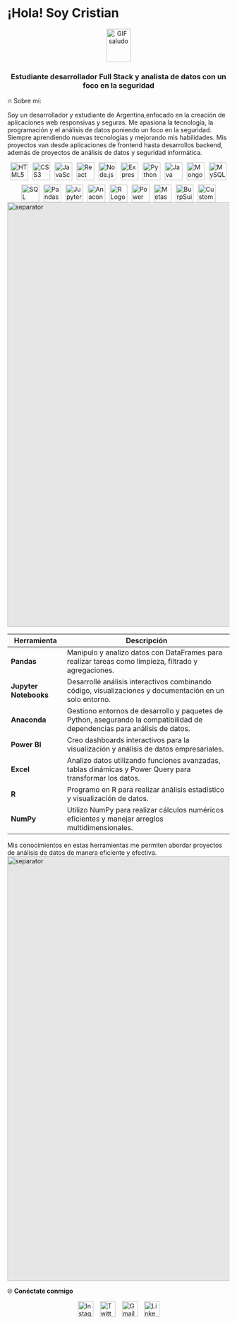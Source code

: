 # ¡Hola! Soy Cristian
<p align="center"> <img src="https://user-images.githubusercontent.com/74038190/214644152-52f47eb3-5e31-4f47-8758-05c9468d5596.gif" alt="GIF saludo" style="vertical-align: middle; width: 55px; height: 75px;" /> <h3 align="center">Estudiante desarrollador Full Stack y analista de datos con un foco en la seguridad</h3> </p>
🔥 Sobre mí:

Soy un desarrollador y estudiante de Argentina,enfocado en la creación de aplicaciones web responsivas y seguras. Me apasiona la tecnología, la programación y el análisis de datos poniendo un foco en la seguridad. Siempre aprendiendo nuevas tecnologias y mejorando mis habilidades. Mis proyectos van desde aplicaciones de frontend hasta desarrollos backend, además de proyectos de análisis de datos y seguridad informática.

<div style="display: flex; justify-content: center; gap: 10px; flex-wrap: wrap;">
    <!-- Lenguajes de Programación y Herramientas de Desarrollo Web -->
    <img src="https://cdn.jsdelivr.net/gh/devicons/devicon/icons/html5/html5-original.svg" height="40" width="40" alt="HTML5 Logo"/>
    <img src="https://cdn.jsdelivr.net/gh/devicons/devicon/icons/css3/css3-original.svg" height="40" width="40" alt="CSS3 Logo"/>
    <img src="https://cdn.jsdelivr.net/gh/devicons/devicon/icons/javascript/javascript-original.svg" height="40" width="40" alt="JavaScript Logo"/>
    <img src="https://cdn.jsdelivr.net/gh/devicons/devicon/icons/react/react-original.svg" height="40" width="40" alt="React Logo"/>
    <img src="https://cdn.jsdelivr.net/gh/devicons/devicon/icons/nodejs/nodejs-original.svg" height="40" width="40" alt="Node.js Logo"/>
    <img src="https://cdn.jsdelivr.net/gh/devicons/devicon/icons/express/express-original.svg" height="40" width="40" alt="Express Logo"/>
    <img src="https://cdn.jsdelivr.net/gh/devicons/devicon/icons/python/python-original.svg" height="40" width="40" alt="Python Logo"/>
    <img src="https://cdn.jsdelivr.net/gh/devicons/devicon/icons/java/java-original.svg" height="40" width="40" alt="Java Logo"/>    
    <!-- Bases de Datos -->
    <img src="https://cdn.jsdelivr.net/gh/devicons/devicon/icons/mongodb/mongodb-original.svg" height="40" width="40" alt="MongoDB Logo"/>
    <img src="https://cdn.jsdelivr.net/gh/devicons/devicon/icons/mysql/mysql-original.svg" height="40" width="40" alt="MySQL Logo"/>
    <img src="https://www.svgrepo.com/show/303229/microsoft-sql-server-logo.svg" height="40" width="40" alt="SQL Server Logo"/>
    <!-- Herramientas de Ciencia de Datos -->
    <img src="https://cdn.jsdelivr.net/gh/devicons/devicon/icons/pandas/pandas-original.svg" height="40" width="40" alt="Pandas Logo"/>
    <img src="https://cdn.jsdelivr.net/gh/devicons/devicon/icons/jupyter/jupyter-original.svg" height="40" width="40" alt="Jupyter Logo"/>
    <img src="https://icon.icepanel.io/Technology/svg/Anaconda.svg" height="40" width="40" alt="Anaconda Logo"/>
    <img src="https://uxwing.com/wp-content/themes/uxwing/download/brands-and-social-media/r-programming-language-icon.png" height="40" width="40" alt="R Logo"/>
    <img src="https://1000marcas.net/wp-content/uploads/2022/08/Microsoft-Power-BI-Logo.png" height="40" width="40" alt="Power BI Logo"/>
    <!-- Herramientas de Seguridad y Personalizadas -->
    <img src="https://img.icons8.com/?size=256w&id=97AFS4JiW8vx&format=png" height="40" width="40" alt="Metasploit Logo"/>
    <img src="https://upload.wikimedia.org/wikipedia/commons/e/e6/Logo_burpsuite.jpg" height="40" width="40" alt="BurpSuite Logo"/>
    <img src="https://github.com/user-attachments/assets/2bf7ac58-7ad1-44b1-94cf-48e3bf0d3d3c" height="40" width="40" alt="Custom Logo"/>
</div>
<img style="display: block; margin: auto; background-color: hsl(0, 0%, 90%); width: 100vw; height: auto;" src="https://user-images.githubusercontent.com/74038190/212284115-f47cd8ff-2ffb-4b04-b5bf-4d1c14c0247f.gif" alt="separator" />

| Herramienta             | Descripción                                                                                                      |
| ----------------------- | ---------------------------------------------------------------------------------------------------------------- |
| **Pandas**              | Manipulo y analizo datos con DataFrames para realizar tareas como limpieza, filtrado y agregaciones.              |
| **Jupyter Notebooks**   | Desarrollé análisis interactivos combinando código, visualizaciones y documentación en un solo entorno.           |
| **Anaconda**            | Gestiono entornos de desarrollo y paquetes de Python, asegurando la compatibilidad de dependencias para análisis de datos. |
| **Power BI**            | Creo dashboards interactivos para la visualización y análisis de datos empresariales.                            |
| **Excel**               | Analizo datos utilizando funciones avanzadas, tablas dinámicas y Power Query para transformar los datos.          |
| **R**                   | Programo en R para realizar análisis estadístico y visualización de datos.                                       |
| **NumPy**               | Utilizo NumPy para realizar cálculos numéricos eficientes y manejar arreglos multidimensionales.                  |

Mis conocimientos en estas herramientas me permiten abordar proyectos de análisis de datos de manera eficiente y efectiva.
<img style="display: block; margin: auto; background-color: hsl(0, 0%, 90%); width: 100vw; height: auto;" src="https://user-images.githubusercontent.com/74038190/212284115-f47cd8ff-2ffb-4b04-b5bf-4d1c14c0247f.gif" alt="separator" />

🌐 **Conéctate conmigo**
<div style="display: flex; justify-content: center; gap: 15px;">
  <a href="https://www.instagram.com/tu_perfil" target="_blank" rel="noopener noreferrer">
    <img src="https://img.shields.io/static/v1?message=Instagram&logo=instagram&label=&color=E4405F&logoColor=white&labelColor=&style=for-the-badge" height="35" alt="Instagram logo" />
  </a>
    <a href="https://twitter.com/tu_perfil" target="_blank" rel="noopener noreferrer">
    <img src="https://img.shields.io/static/v1?message=Twitter&logo=twitter&label=&color=1DA1F2&logoColor=white&labelColor=&style=for-the-badge" height="35" alt="Twitter logo" />
  </a>
  <a href="mailto:jerybbkuuukkrjhwioio@gmail.com" target="_blank" rel="noopener noreferrer">
    <img src="https://img.shields.io/static/v1?message=Gmail&logo=gmail&label=&color=D14836&logoColor=white&labelColor=&style=for-the-badge" height="35" alt="Gmail logo" />
  </a>
  <a href="https://www.linkedin.com/in/tu-perfil" target="_blank" rel="noopener noreferrer">
    <img src="https://img.shields.io/static/v1?message=LinkedIn&logo=linkedin&label=&color=0077B5&logoColor=white&labelColor=&style=for-the-badge" height="35" alt="LinkedIn logo" />
  </a>
</div>




